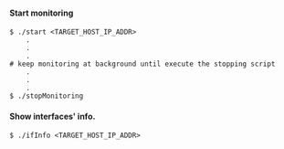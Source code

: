 #### Start monitoring
```
$ ./start <TARGET_HOST_IP_ADDR>
    .
    .
    .
# keep monitoring at background until execute the stopping script
    .
    .
    .
$ ./stopMonitoring
```

#### Show interfaces' info.
```
$ ./ifInfo <TARGET_HOST_IP_ADDR>
```
